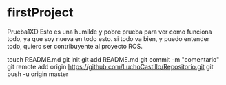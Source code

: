 # firstProject
Prueba1XD
Esto es una humilde y pobre prueba para ver como funciona todo, ya que soy nueva en todo esto.
si todo va bien, y puedo entender todo, quiero ser contribuyente al proyecto ROS.

touch README.md
git init
git add README.md
git commit -m "comentario"
git remote add origin https://github.com/LuchoCastillo/Repositorio.git
git push -u origin master
